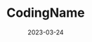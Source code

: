 ﻿---
title: CodingName
toc: false
type: specs
date: "2023-03-24"
draft: false
specification: VEC
version: 2.0.2
documentType: "Recommendation"
elementType: Class
classes:
  - CodingName
menu_name: vec-2.0.2
---
